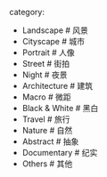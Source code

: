 category:
  - Landscape       # 风景
  - Cityscape       # 城市
  - Portrait        # 人像
  - Street          # 街拍
  - Night           # 夜景
  - Architecture    # 建筑
  - Macro           # 微距
  - Black & White   # 黑白
  - Travel          # 旅行
  - Nature          # 自然
  - Abstract        # 抽象
  - Documentary     # 纪实
  - Others          # 其他
